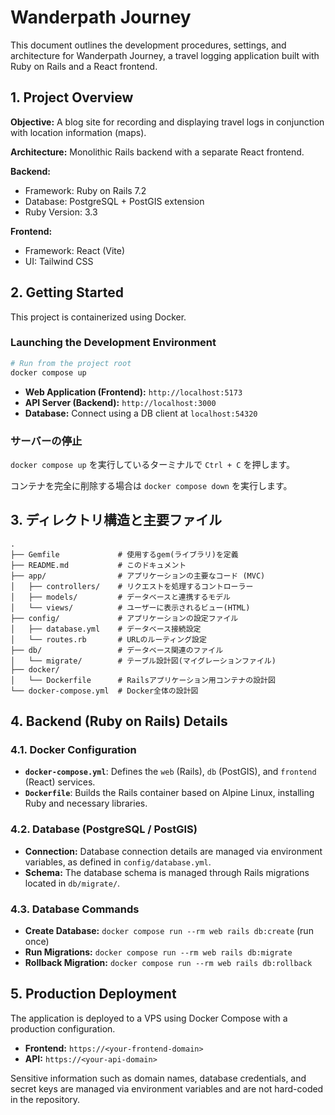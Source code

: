 # Wanderpath Journey

This document outlines the development procedures, settings, and architecture for Wanderpath Journey, a travel logging application built with Ruby on Rails and a React frontend.

## 1. Project Overview
**Objective:** A blog site for recording and displaying travel logs in conjunction with location information (maps).

**Architecture:** Monolithic Rails backend with a separate React frontend.

**Backend:**
- Framework: Ruby on Rails 7.2
- Database: PostgreSQL + PostGIS extension
- Ruby Version: 3.3

**Frontend:**
- Framework: React (Vite)
- UI: Tailwind CSS

## 2. Getting Started
This project is containerized using Docker.

### Launching the Development Environment
```bash
# Run from the project root
docker compose up
```
- **Web Application (Frontend):** `http://localhost:5173`
- **API Server (Backend):** `http://localhost:3000`
- **Database:** Connect using a DB client at `localhost:54320`

### サーバーの停止
`docker compose up` を実行しているターミナルで `Ctrl + C` を押します。

コンテナを完全に削除する場合は `docker compose down` を実行します。

## 3. ディレクトリ構造と主要ファイル
```
.
├── Gemfile             # 使用するgem(ライブラリ)を定義
├── README.md           # このドキュメント
├── app/                # アプリケーションの主要なコード (MVC)
│   ├── controllers/    # リクエストを処理するコントローラー
│   ├── models/         # データベースと連携するモデル
│   └── views/          # ユーザーに表示されるビュー(HTML)
├── config/             # アプリケーションの設定ファイル
│   ├── database.yml    # データベース接続設定
│   └── routes.rb       # URLのルーティング設定
├── db/                 # データベース関連のファイル
│   └── migrate/        # テーブル設計図(マイグレーションファイル)
├── docker/
│   └── Dockerfile      # Railsアプリケーション用コンテナの設計図
└── docker-compose.yml  # Docker全体の設計図
```

## 4. Backend (Ruby on Rails) Details
### 4.1. Docker Configuration
- **`docker-compose.yml`**: Defines the `web` (Rails), `db` (PostGIS), and `frontend` (React) services.
- **`Dockerfile`**: Builds the Rails container based on Alpine Linux, installing Ruby and necessary libraries.

### 4.2. Database (PostgreSQL / PostGIS)
- **Connection:** Database connection details are managed via environment variables, as defined in `config/database.yml`.
- **Schema:** The database schema is managed through Rails migrations located in `db/migrate/`.

### 4.3. Database Commands
- **Create Database:** `docker compose run --rm web rails db:create` (run once)
- **Run Migrations:** `docker compose run --rm web rails db:migrate`
- **Rollback Migration:** `docker compose run --rm web rails db:rollback`

## 5. Production Deployment
The application is deployed to a VPS using Docker Compose with a production configuration.

- **Frontend:** `https://<your-frontend-domain>`
- **API:** `https://<your-api-domain>`

Sensitive information such as domain names, database credentials, and secret keys are managed via environment variables and are not hard-coded in the repository.